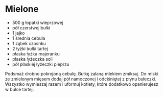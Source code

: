 # Mielone

- 500 g łopatki wieprzowej 
- pół czerstwej bułki
- 1 jajko 
- 1 średnia cebula 
- 1 ząbek czosnku 
- 2 łyżki bułki tartej 
- płaska łyżka majeranku 
- płaska łyżeczka soli 
- pół płaskiej łyżeczki pieprzu 

Podsmaż drobno pokrojoną cebulę. Bułkę zalaną mlekiem zmiksuj. Do miski ze zmielonym mięsem dodaj pół namoczonej i odciśniętej z płynu bułeczki. Wszystko wymieszaj razem i uformuj kotlety, które dodatkowo opanierujesz w bułce tartej.